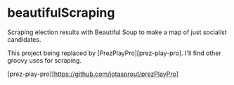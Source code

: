# beautifulScraping
Scraping election results with Beautiful Soup to make a map of just socialist candidates.

This project being replaced by [PrezPlayPro][prez-play-pro]. I'll find other groovy uses for scraping.

[prez-play-pro][https://github.com/jotasprout/prezPlayPro]
